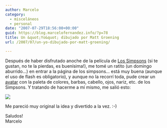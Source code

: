 ```yaml
---
author: Marcelo
category:
  - misceláneos
  - personal
date: "2007-07-29T18:56:00+00:00"
guid: https://blog.marcelofernandez.info/?p=78
title: Un &quot;Yo&quot; dibujado por Matt Groening
url: /2007/07/un-yo-dibujado-por-matt-groening/

---
```

Después de haber disfrutado anoche de la película de [Los Simpsons](http://www.simpsonsmovie.com/) (si te gustan, no te la pierdas, es buenísima!), me tomé un ratito (un domingo aburrido...) en entrar a la página de los simpsons... está muy buena (aunque el uso de flash es obligatorio), y aunque no la recorrí toda, pude crear un [avatar](http://es.wikipedia.org/wiki/Avatar_%28sociedad_virtual%29) con la paleta de colores, barbas, cabello, ojos, nariz, etc. de los Simpsons. Y tratando de hacerme a mí mismo, me salió esto:  

[![](http://1.bp.blogspot.com/_nDZ247g0qSM/RqzkEwQfgwI/AAAAAAAAAJo/M590OwagghU/s400/Pantallazo-Simpsons+Movie+-+Mozilla+Firefox.png)](http://1.bp.blogspot.com/_nDZ247g0qSM/RqzkEwQfgwI/AAAAAAAAAJo/M590OwagghU/s1600-h/Pantallazo-Simpsons+Movie+-+Mozilla+Firefox.png)  

Me pareció muy original la idea y divertido a la vez. :-)

Saludos!  
Marcelo  


